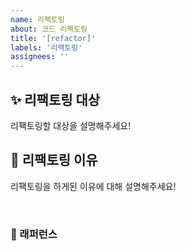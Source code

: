 ```yaml
---
name: 리팩토링
about: 코드 리팩토링
title: '[refactor]'
labels: '리팩토링'
assignees: ''
---
```


## ✨ 리팩토링 대상

리팩토링할 대상을 설명해주세요!

## 📢 리팩토링 이유

리팩토링을 하게된 이유에 대해 설명해주세요!

<br>

### 📕 래퍼런스
